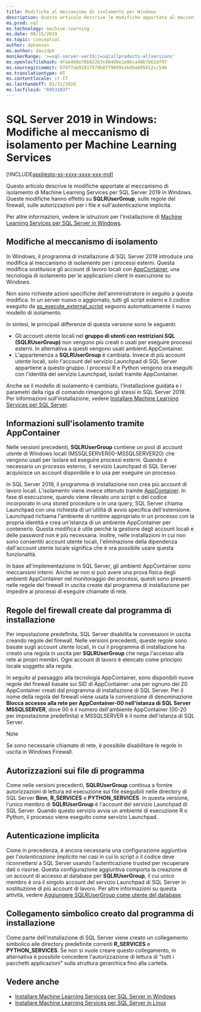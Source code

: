```yaml
---
title: Modifiche al meccanismo di isolamento per Windows
description: Questo articolo descrive le modifiche apportate al meccanismo di isolamento di Machine Learning Services per SQL Server 2019 in Windows. Queste modifiche hanno effetto su SQLRUserGroup, sulle regole del firewall, sulle autorizzazioni per i file e sull'autenticazione implicita.
ms.prod: sql
ms.technology: machine-learning
ms.date: 08/15/2019
ms.topic: conceptual
author: dphansen
ms.author: davidph
monikerRange: '>=sql-server-ver15||=sqlallproducts-allversions'
ms.openlocfilehash: 4fae460e78682263c604d8e1e86ca40b7b62df97
ms.sourcegitcommit: b78f7ab9281f570b87f96991ebd9a095812cc546
ms.translationtype: HT
ms.contentlocale: it-IT
ms.lasthandoff: 01/31/2020
ms.locfileid: "69531037"
---
```

# <a name="sql-server-2019-on-windows-isolation-changes-for-machine-learning-services"></a>SQL Server 2019 in Windows: Modifiche al meccanismo di isolamento per Machine Learning Services
[!INCLUDE[appliesto-ss-xxxx-xxxx-xxx-md](../../includes/appliesto-ss-xxxx-xxxx-xxx-md.md)]

Questo articolo descrive le modifiche apportate al meccanismo di isolamento di Machine Learning Services per SQL Server 2019 in Windows. Queste modifiche hanno effetto su **SQLRUserGroup**, sulle regole del firewall, sulle autorizzazioni per i file e sull'autenticazione implicita.

Per altre informazioni, vedere le istruzioni per l'installazione di [Machine Learning Services per SQL Server in Windows](sql-machine-learning-services-windows-install.md).

## <a name="changes-to-isolation-mechanism"></a>Modifiche al meccanismo di isolamento

In Windows, il programma di installazione di SQL Server 2019 introduce una modifica al meccanismo di isolamento per i processi esterni. Questa modifica sostituisce gli account di lavoro locali con [AppContainer](https://docs.microsoft.com/windows/desktop/secauthz/appcontainer-isolation), una tecnologia di isolamento per le applicazioni client in esecuzione su Windows. 

Non sono richieste azioni specifiche dell'amministratore in seguito a questa modifica. In un server nuovo o aggiornato, tutti gli script esterni e il codice eseguito da [sp_execute_external_script](../../relational-databases/system-stored-procedures/sp-execute-external-script-transact-sql.md) seguono automaticamente il nuovo modello di isolamento. 

In sintesi, le principali differenze di questa versione sono le seguenti:

+ Gli account utente locali nel **gruppo di utenti con restrizioni SQL (SQLRUserGroup)** non vengono più creati o usati per eseguire processi esterni. In alternativa a questi vengono usati ambienti AppContainer.
+ L'appartenenza a **SQLRUserGroup** è cambiata. Invece di più account utente locali, solo l'account del servizio Launchpad di SQL Server appartiene a questo gruppo. I processi R e Python vengono ora eseguiti con l'identità del servizio Launchpad, isolati tramite AppContainer.

Anche se il modello di isolamento è cambiato, l'Installazione guidata e i parametri della riga di comando rimangono gli stessi in SQL Server 2019. Per informazioni sull'installazione, vedere [Installare Machine Learning Services per SQL Server](sql-machine-learning-services-windows-install.md).

## <a name="about-appcontainer-isolation"></a>Informazioni sull'isolamento tramite AppContainer

Nelle versioni precedenti, **SQLRUserGroup** contiene un pool di account utente di Windows locali (MSSQLSERVER00-MSSQLSERVER20) che vengono usati per isolare ed eseguire processi esterni. Quando è necessario un processo esterno, il servizio Launchpad di SQL Server acquisisce un account disponibile e lo usa per eseguire un processo. 

In SQL Server 2019, il programma di installazione non crea più account di lavoro locali. L'isolamento viene invece ottenuto tramite [AppContainer](https://docs.microsoft.com/windows/desktop/secauthz/appcontainer-isolation). In fase di esecuzione, quando viene rilevato uno script o del codice incorporato in una stored procedure o in una query, SQL Server chiama Launchpad con una richiesta di un'utilità di avvio specifica dell'estensione. Launchpad richiama l'ambiente di runtime appropriato in un processo con la propria identità e crea un'istanza di un ambiente AppContainer per contenerlo. Questa modifica è utile perché la gestione degli account locali e delle password non è più necessaria. Inoltre, nelle installazioni in cui non sono consentiti account utente locali, l'eliminazione della dipendenza dall'account utente locale significa che è ora possibile usare questa funzionalità.

In base all'implementazione in SQL Server, gli ambienti AppContainer sono meccanismi interni. Anche se non si può avere una prova fisica degli ambienti AppContainer nel monitoraggio dei processi, questi sono presenti nelle regole del firewall in uscita create dal programma di installazione per impedire ai processi di eseguire chiamate di rete.

## <a name="firewall-rules-created-by-setup"></a>Regole del firewall create dal programma di installazione

Per impostazione predefinita, SQL Server disabilita le connessioni in uscita creando regole del firewall. Nelle versioni precedenti, queste regole sono basate sugli account utente locali, in cui il programma di installazione ha creato una regola in uscita per **SQLRUserGroup** che nega l'accesso alla rete ai propri membri. Ogni account di lavoro è elencato come principio locale soggetto alla regola. 

In seguito al passaggio alla tecnologia AppContainer, sono disponibili nuove regole del firewall basate sui SID di AppContainer: una per ognuno dei 20 AppContainer creati dal programma di installazione di SQL Server. Per il nome della regola del firewall viene usata la convenzione di denominazione **Blocca accesso alla rete per AppContainer-00 nell'istanza di SQL Server MSSQLSERVER**, dove 00 è il numero dell'ambiente AppContainer (00-20 per impostazione predefinita) e MSSQLSERVER è il nome dell'istanza di SQL Server. 

> [!Note]
> Se sono necessarie chiamate di rete, è possibile disabilitare le regole in uscita in Windows Firewall.

## <a name="program-file-permissions"></a>Autorizzazioni sui file di programma

Come nelle versioni precedenti, **SQLRUserGroup** continua a fornire autorizzazioni di lettura ed esecuzione sui file eseguibili nelle directory di SQL Server **Binn**, **R_SERVICES** e **PYTHON_SERVICES**. In questa versione, l'unico membro di **SQLRUserGroup** è l'account del servizio Launchpad di SQL Server.  Quando questo servizio avvia un ambiente di esecuzione R o Python, il processo viene eseguito come servizio Launchpad.

## <a name="implied-authentication"></a>Autenticazione implicita

Come in precedenza, è ancora necessaria una configurazione aggiuntiva per l'*autenticazione implicita* nei casi in cui lo script o il codice deve riconnettersi a SQL Server usando l'autenticazione trusted per recuperare dati o risorse. Questa configurazione aggiuntiva comporta la creazione di un account di accesso al database per **SQLRUserGroup**, il cui unico membro è ora il singolo account del servizio Launchpad di SQL Server in sostituzione di più account di lavoro. Per altre informazioni su questa attività, vedere [Aggiungere SQLRUserGroup come utente del database](../security/create-a-login-for-sqlrusergroup.md).


## <a name="symbolic-link-created-by-setup"></a>Collegamento simbolico creato dal programma di installazione

Come parte dell'installazione di SQL Server viene creato un collegamento simbolico alle directory predefinite correnti **R_SERVICES** e **PYTHON_SERVICES**. Se non si vuole creare questo collegamento, in alternativa è possibile concedere l'autorizzazione di lettura di "tutti i pacchetti applicazioni" sulla struttura gerarchica fino alla cartella.


## <a name="see-also"></a>Vedere anche

+ [Installare Machine Learning Services per SQL Server in Windows](sql-machine-learning-services-windows-install.md)
+ [Installare Machine Learning Services per SQL Server in Linux](../../linux/sql-server-linux-setup-machine-learning.md)
